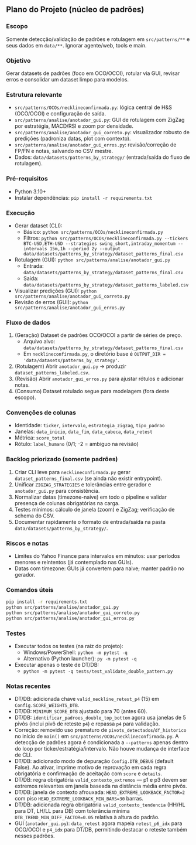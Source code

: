 ## Plano do Projeto (núcleo de padrões)

### Escopo
Somente detecção/validação de padrões e rotulagem em `src/patterns/**` e seus dados em `data/**`.
Ignorar agente/web, tools e main.

### Objetivo
Gerar datasets de padrões (foco em OCO/OCOI), rotular via GUI, revisar erros e consolidar um dataset limpo para modelos.

### Estrutura relevante
- `src/patterns/OCOs/necklineconfirmada.py`: lógica central de H&S (OCO/OCOI) e configuração de saída.
- `src/patterns/analise/anotador_gui.py`: GUI de rotulagem com ZigZag por estratégia, MACD/RSI e zoom por densidade.
- `src/patterns/analise/anotador_gui_correto.py`: visualizador robusto de predições (padroniza datas, plot com contexto).
- `src/patterns/analise/anotador_gui_erros.py`: revisão/correção de FP/FN e notas, salvando no CSV mestre.
- Dados: `data/datasets/patterns_by_strategy/` (entrada/saída do fluxo de rotulagem).

### Pré-requisitos
- Python 3.10+
- Instalar dependências: `pip install -r requirements.txt`

### Execução
- Gerar dataset (CLI):
  - Básico: `python src/patterns/OCOs/necklineconfirmada.py`
  - Filtros: `python src/patterns/OCOs/necklineconfirmada.py --tickers BTC-USD,ETH-USD --strategies swing_short,intraday_momentum --intervals 15m,1h --period 2y --output data/datasets/patterns_by_strategy/dataset_patterns_final.csv`
- Rotulagem (GUI): `python src/patterns/analise/anotador_gui.py`
  - Entrada: `data/datasets/patterns_by_strategy/dataset_patterns_final.csv`
  - Saída: `data/datasets/patterns_by_strategy/dataset_patterns_labeled.csv`
- Visualizar predições (GUI): `python src/patterns/analise/anotador_gui_correto.py`
- Revisão de erros (GUI): `python src/patterns/analise/anotador_gui_erros.py`

### Fluxo de dados
1) (Geração) Dataset de padrões OCO/OCOI a partir de séries de preço.
   - Arquivo alvo: `data/datasets/patterns_by_strategy/dataset_patterns_final.csv`
   - Em `necklineconfirmada.py`, o diretório base é `OUTPUT_DIR = 'data/datasets/patterns_by_strategy'`.
2) (Rotulagem) Abrir `anotador_gui.py` → produzir `dataset_patterns_labeled.csv`.
3) (Revisão) Abrir `anotador_gui_erros.py` para ajustar rótulos e adicionar notas.
4) (Consumo) Dataset rotulado segue para modelagem (fora deste escopo).

### Convenções de colunas
- Identidade: `ticker`, `intervalo`, `estrategia_zigzag`, `tipo_padrao`
- Janelas: `data_inicio`, `data_fim`, `data_cabeca`, `data_retest`
- Métrica: `score_total`
- Rótulo: `label_humano` (0/1; -2 = ambíguo na revisão)

### Backlog priorizado (somente padrões)
1. Criar CLI leve para `necklineconfirmada.py` gerar `dataset_patterns_final.csv` (se ainda não existir entrypoint).
2. Unificar `ZIGZAG_STRATEGIES` e tolerâncias entre gerador e `anotador_gui.py` para consistência.
3. Normalizar datas (timezone-naive) em todo o pipeline e validar presença de colunas obrigatórias na carga.
4. Testes mínimos: cálculo de janela (zoom) e ZigZag; verificação de schema do CSV.
5. Documentar rapidamente o formato de entrada/saída na pasta `data/datasets/patterns_by_strategy/`.

### Riscos e notas
- Limites do Yahoo Finance para intervalos em minutos: usar períodos menores e reintentos (já contemplado nas GUIs).
- Datas com timezone: GUIs já convertem para naive; manter padrão no gerador.

### Comandos úteis
```bash
pip install -r requirements.txt
python src/patterns/analise/anotador_gui.py
python src/patterns/analise/anotador_gui_correto.py
python src/patterns/analise/anotador_gui_erros.py
```

### Testes
- Executar todos os testes (na raiz do projeto):
  - Windows/PowerShell: `python -m pytest -q`
  - Alternativo (Python launcher): `py -m pytest -q`
- Executar apenas o teste de DT/DB:
  - `python -m pytest -q tests/test_validate_double_pattern.py`


### Notas recentes
- DT/DB: adicionada chave `valid_neckline_retest_p4` (15) em `Config.SCORE_WEIGHTS_DTB`.
- DT/DB: `MINIMUM_SCORE_DTB` ajustado para 70 (antes 60).
- DT/DB: `identificar_padroes_double_top_bottom` agora usa janelas de 5 pivôs (inclui pivô de reteste `p4`) e repassa `p4` para validação.
- Correção: removido uso prematuro de `pivots_detectados`/`df_historico` no início de `main()` em `src/patterns/OCOs/necklineconfirmada.py`. A detecção de padrões agora é condicionada a `--patterns` apenas dentro do loop por ticker/estratégia/intervalo. Não houve mudança de interface de CLI.
 - DT/DB: adicionado modo de depuração `Config.DTB_DEBUG` (default False). Ao ativar, imprime motivo de reprovação em cada regra obrigatória e confirmação de aceitação com `score` e `details`.
 - DT/DB: regra obrigatória `valid_contexto_extremos` — p1 e p3 devem ser extremos relevantes em janela baseada na distância média entre pivôs.
 - DT/DB: janela de contexto afrouxada: `HEAD_EXTREME_LOOKBACK_FACTOR=2` com piso `HEAD_EXTREME_LOOKBACK_MIN_BARS=30` barras.
 - DT/DB: adicionada regra obrigatória `valid_contexto_tendencia` (HH/HL para DT, LH/LL para DB) com tolerância mínima `DTB_TREND_MIN_DIFF_FACTOR=0.05` relativa à altura do padrão.
 - GUI (`anotador_gui.py`): `data_retest` agora mapeia `retest_p6_idx` para OCO/OCOI e `p4_idx` para DT/DB, permitindo destacar o reteste também nesses padrões.
